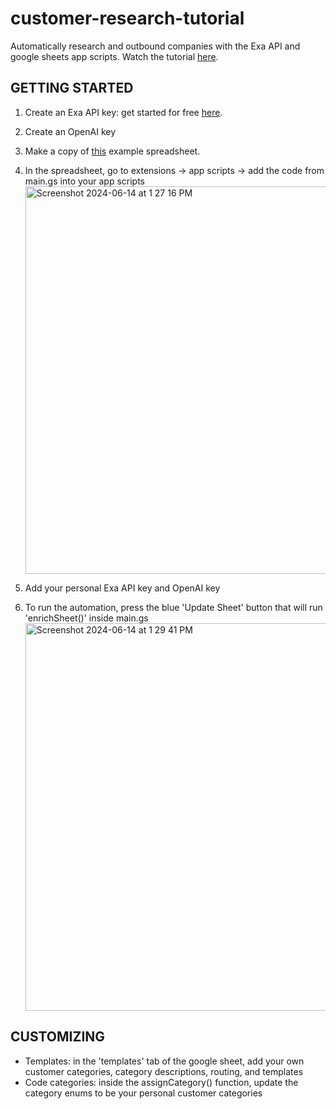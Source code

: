 # customer-research-tutorial
Automatically research and outbound companies with the Exa API and google sheets app scripts. Watch the tutorial [here](https://www.loom.com/share/69bbc99a7a43458490b88bbd21b945a1?sid=c7eb94e3-4be1-4fc0-a201-b0672cf7a43c).

## GETTING STARTED
1. Create an Exa API key: get started for free [here](https://dashboard.exa.ai).
2. Create an OpenAI key
3. Make a copy of [this](https://docs.google.com/spreadsheets/d/1ZsLlbdgFBFwlhtUC-8yQF31jzEA0JfSfwY2Fnhnhhfk/edit?usp=sharing) example spreadsheet.

4. In the spreadsheet, go to extensions -> app scripts -> add the code from main.gs into your app scripts
   <img width="620" alt="Screenshot 2024-06-14 at 1 27 16 PM" src="https://github.com/SarahXC/customer-research-tutorial/assets/11271849/e573e977-ddf2-4ba0-a125-37a21db47f7d">
5. Add your personal Exa API key and OpenAI key 
5. To run the automation, press the blue 'Update Sheet' button that will run 'enrichSheet()' inside main.gs
   <img width="620" alt="Screenshot 2024-06-14 at 1 29 41 PM" src="https://github.com/SarahXC/customer-research-tutorial/assets/11271849/96a82598-e440-44f2-b3cb-4a11ed55f403">

## CUSTOMIZING
- Templates: in the 'templates' tab of the google sheet, add your own customer categories, category descriptions, routing, and templates
- Code categories: inside the assignCategory() function, update the category enums to be your personal customer categories 
